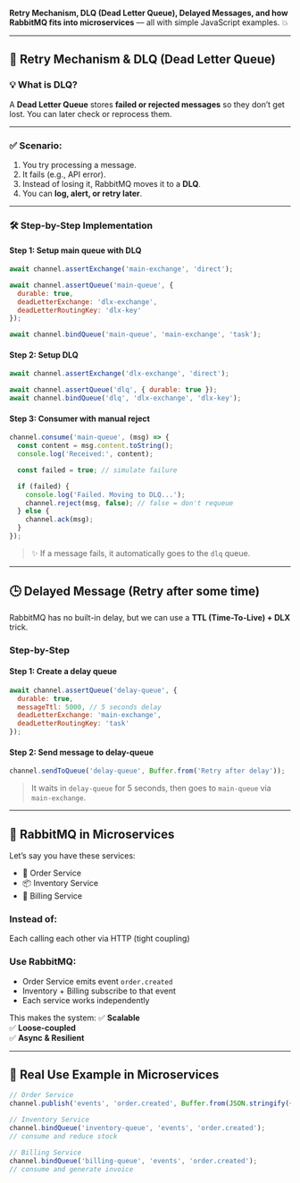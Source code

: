 **Retry Mechanism, DLQ (Dead Letter Queue), Delayed Messages, and how RabbitMQ fits into microservices** — all with simple JavaScript examples. 💥

---

## 🔁 **Retry Mechanism & DLQ (Dead Letter Queue)**

### 💡 What is DLQ?
A **Dead Letter Queue** stores **failed or rejected messages** so they don’t get lost. You can later check or reprocess them.

---

### ✅ Scenario:

1. You try processing a message.
2. It fails (e.g., API error).
3. Instead of losing it, RabbitMQ moves it to a **DLQ**.
4. You can **log, alert, or retry later**.

---

### 🛠 Step-by-Step Implementation

#### Step 1: Setup main queue with DLQ

```js
await channel.assertExchange('main-exchange', 'direct');

await channel.assertQueue('main-queue', {
  durable: true,
  deadLetterExchange: 'dlx-exchange',
  deadLetterRoutingKey: 'dlx-key'
});

await channel.bindQueue('main-queue', 'main-exchange', 'task');
```

#### Step 2: Setup DLQ

```js
await channel.assertExchange('dlx-exchange', 'direct');

await channel.assertQueue('dlq', { durable: true });
await channel.bindQueue('dlq', 'dlx-exchange', 'dlx-key');
```

#### Step 3: Consumer with manual reject

```js
channel.consume('main-queue', (msg) => {
  const content = msg.content.toString();
  console.log('Received:', content);

  const failed = true; // simulate failure

  if (failed) {
    console.log('Failed. Moving to DLQ...');
    channel.reject(msg, false); // false = don't requeue
  } else {
    channel.ack(msg);
  }
});
```

> ✨ If a message fails, it automatically goes to the `dlq` queue.

---

## 🕒 **Delayed Message (Retry after some time)**

RabbitMQ has no built-in delay, but we can use a **TTL (Time-To-Live) + DLX** trick.

### Step-by-Step

#### Step 1: Create a delay queue

```js
await channel.assertQueue('delay-queue', {
  durable: true,
  messageTtl: 5000, // 5 seconds delay
  deadLetterExchange: 'main-exchange',
  deadLetterRoutingKey: 'task'
});
```

#### Step 2: Send message to delay-queue

```js
channel.sendToQueue('delay-queue', Buffer.from('Retry after delay'));
```

> It waits in `delay-queue` for 5 seconds, then goes to `main-queue` via `main-exchange`.

---

## 🧱 RabbitMQ in Microservices

Let’s say you have these services:

- 🛒 Order Service
- 📦 Inventory Service
- 🧾 Billing Service

### Instead of:
Each calling each other via HTTP (tight coupling)

### Use RabbitMQ:
- Order Service emits event `order.created`
- Inventory + Billing subscribe to that event
- Each service works independently

This makes the system:
✅ **Scalable**  
✅ **Loose-coupled**  
✅ **Async & Resilient**

---

## 🧪 Real Use Example in Microservices

```js
// Order Service
channel.publish('events', 'order.created', Buffer.from(JSON.stringify({ orderId: 123 })));

// Inventory Service
channel.bindQueue('inventory-queue', 'events', 'order.created');
// consume and reduce stock

// Billing Service
channel.bindQueue('billing-queue', 'events', 'order.created');
// consume and generate invoice
```
